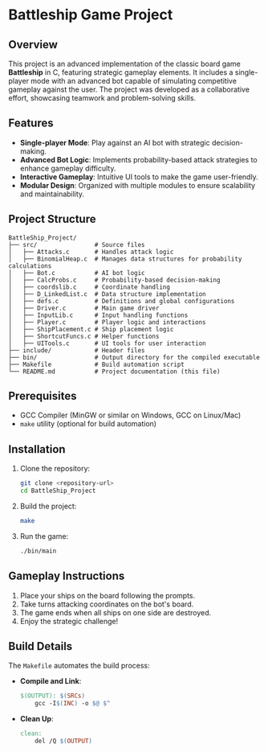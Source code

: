 # Battleship Game Project

## Overview
This project is an advanced implementation of the classic board game **Battleship** in C, featuring strategic gameplay elements. It includes a single-player mode with an advanced bot capable of simulating competitive gameplay against the user. The project was developed as a collaborative effort, showcasing teamwork and problem-solving skills.

## Features
- **Single-player Mode**: Play against an AI bot with strategic decision-making.
- **Advanced Bot Logic**: Implements probability-based attack strategies to enhance gameplay difficulty.
- **Interactive Gameplay**: Intuitive UI tools to make the game user-friendly.
- **Modular Design**: Organized with multiple modules to ensure scalability and maintainability.

## Project Structure
```plaintext
BattleShip_Project/
├── src/                # Source files
│   ├── Attacks.c       # Handles attack logic
│   ├── BinomialHeap.c  # Manages data structures for probability calculations
│   ├── Bot.c           # AI bot logic
│   ├── CalcProbs.c     # Probability-based decision-making
│   ├── coordslib.c     # Coordinate handling
│   ├── D_LinkedList.c  # Data structure implementation
│   ├── defs.c          # Definitions and global configurations
│   ├── Driver.c        # Main game driver
│   ├── InputLib.c      # Input handling functions
│   ├── Player.c        # Player logic and interactions
│   ├── ShipPlacement.c # Ship placement logic
│   ├── ShortcutFuncs.c # Helper functions
│   ├── UITools.c       # UI tools for user interaction
├── include/            # Header files
├── bin/                # Output directory for the compiled executable
├── Makefile            # Build automation script
└── README.md           # Project documentation (this file)
```

## Prerequisites
- GCC Compiler (MinGW or similar on Windows, GCC on Linux/Mac)
- `make` utility (optional for build automation)

## Installation
1. Clone the repository:
   ```bash
   git clone <repository-url>
   cd BattleShip_Project
   ```
2. Build the project:
   ```bash
   make
   ```
3. Run the game:
   ```bash
   ./bin/main
   ```

## Gameplay Instructions
1. Place your ships on the board following the prompts.
2. Take turns attacking coordinates on the bot's board.
3. The game ends when all ships on one side are destroyed.
4. Enjoy the strategic challenge!

## Build Details
The `Makefile` automates the build process:
- **Compile and Link**:
  ```makefile
  $(OUTPUT): $(SRCs)
      gcc -I$(INC) -o $@ $^
  ```
- **Clean Up**:
  ```makefile
  clean:
      del /Q $(OUTPUT)
